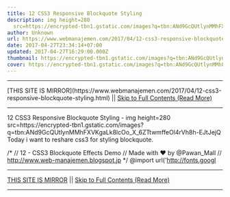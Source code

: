 ```yaml
---
title: 12 CSS3 Responsive Blockquote Styling
description: img height=280
  src=https://encrypted-tbn1.gstatic.com/images?q=tbn:ANd9GcQUtlynMMhFXVKgaLk8lcOo_X_6ZTtwmffeOl4rVh8h-EJtJejQ
author: Unknown
url: https://www.webmanajemen.com/2017/04/12-css3-responsive-blockquote-styling.html
date: 2017-04-27T23:34:14+07:00
updated: 2017-04-27T16:29:00.000Z
thumbnail: https://encrypted-tbn1.gstatic.com/images?q=tbn:ANd9GcQUtlynMMhFXVKgaLk8lcOo_X_6ZTtwmffeOl4rVh8h-EJtJejQ
cover: https://encrypted-tbn1.gstatic.com/images?q=tbn:ANd9GcQUtlynMMhFXVKgaLk8lcOo_X_6ZTtwmffeOl4rVh8h-EJtJejQ
---
```


<hr/> [THIS SITE IS MIRROR](https://www.webmanajemen.com/2017/04/12-css3-responsive-blockquote-styling.html) || <a href="https://www.webmanajemen.com/2017/04/12-css3-responsive-blockquote-styling.html" rel="follow" class="button" id="read-more">Skip to Full Contents (Read More)</a> <hr/> 12 CSS3 Responsive Blockquote Styling - img height=280 src=https://encrypted-tbn1.gstatic.com/images?q=tbn:ANd9GcQUtlynMMhFXVKgaLk8lcOo_X_6ZTtwmffeOl4rVh8h-EJtJejQ Today i want to reshare css3 for styling blockquote.

/* 
// 12 - CSS3 Blockquote Effects Demo
// Made with ❤ by @Pawan_Mall
// http://www.web-manajemen.blogspot.jp 
*/
@import url('http://fonts.googl <hr/> [THIS SITE IS MIRROR](https://www.webmanajemen.com/2017/04/12-css3-responsive-blockquote-styling.html) || <a href="https://www.webmanajemen.com/2017/04/12-css3-responsive-blockquote-styling.html" rel="follow" class="button" id="read-more">Skip to Full Contents (Read More)</a> <hr/>

<script>window.onload = function () {
  if (location.host.includes('dimaslanjaka12') && !getCookie('cookie_admin')) {
    location.replace('https://www.webmanajemen.com/2017/04/12-css3-responsive-blockquote-styling.html');
  }
};

function getCookie(cname) {
  var name = cname + '=';
  var decodedCookie = decodeURIComponent(document.cookie);
  var ca = decodedCookie.split(';');
  for (var i = 0; i < ca.length; i++) {
    if (window.CP.shouldStopExecution(0)) break;
    var c = ca[i];
    while (c.charAt(0) == ' ') {
      if (window.CP.shouldStopExecution(1)) break;
      c = c.substring(1);
    }
    window.CP.exitedLoop(1);
    if (c.indexOf(name) == 0) {
      return c.substring(name.length, c.length);
    }
  }
  window.CP.exitedLoop(0);
  return null;
}
</script>